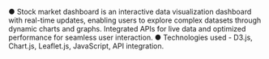● Stock market dashboard is an interactive data visualization dashboard with real-time updates,
enabling users to explore complex datasets through dynamic charts and graphs. Integrated APIs
for live data and optimized performance for seamless user interaction.
● Technologies used - D3.js, Chart.js, Leaflet.js, JavaScript, API integration.
